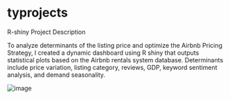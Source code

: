 # typrojects
R-shiny Project Description

To analyze determinants of the listing price and optimize the Airbnb Pricing Strategy, I created a dynamic dashboard using R shiny that outputs statistical plots based on the Airbnb rentals system database. Determinants include price variation, listing category, reviews, GDP, keyword sentiment analysis, and demand seasonality.

![image](https://user-images.githubusercontent.com/108369453/176359920-68ffa41a-c9c8-4869-b3a5-0474c950fcc4.png)
